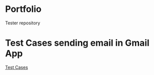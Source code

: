 # Portfolio
Tester repository

# Test Cases sending email in Gmail App

[Test Cases](https://docs.google.com/spreadsheets/d/18HeMUuabw2MLaa_htemN8Tqo2FxJwA0CDvit4rX_Tvg/edit?usp=sharing)
